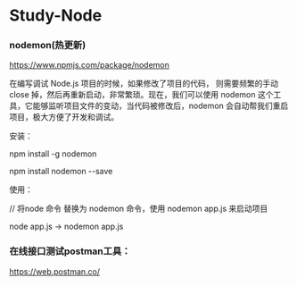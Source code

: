 # Study-Node

### nodemon(热更新)

https://www.npmjs.com/package/nodemon

在编写调试 Node.js 项目的时候，如果修改了项目的代码， 则需要频繁的手动 close 掉，然后再重新启动，非常繁琐。现在，我们可以使用 nodemon 这个工具，它能够监听项目文件的变动，当代码被修改后，nodemon 会自动帮我们重启项目，极大方便了开发和调试。

安装：

npm install -g nodemon

npm install nodemon --save

使用：

// 将node 命令 替换为 nodemon 命令，使用 nodemon app.js 来启动项目

node app.js -> nodemon app.js


### 在线接口测试postman工具： 

https://web.postman.co/
